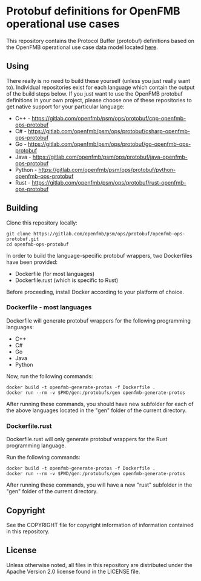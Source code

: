 # Protobuf definitions for OpenFMB operational use cases

This repository contains the Protocol Buffer (protobuf) definitions based on the OpenFMB operational use case data model located [here](https://gitlab.com/openfmb/data-models/ops).

## Using

There really is no need to build these yourself (unless you just really want to). Individual repositories exist for each language which contain the output of the build steps below. If you just want to use the OpenFMB protobuf definitions in your own project, please choose one of these repositories to get native support for your particular language:

* C++ - https://gitlab.com/openfmb/psm/ops/protobuf/cpp-openfmb-ops-protobuf
* C# - https://gitlab.com/openfmb/psm/ops/protobuf/csharp-openfmb-ops-protobuf
* Go - https://gitlab.com/openfmb/psm/ops/protobuf/go-openfmb-ops-protobuf
* Java - https://gitlab.com/openfmb/psm/ops/protobuf/java-openfmb-ops-protobuf
* Python - https://gitlab.com/openfmb/psm/ops/protobuf/python-openfmb-ops-protobuf
* Rust - https://gitlab.com/openfmb/psm/ops/protobuf/rust-openfmb-ops-protobuf

## Building

Clone this repository locally:

```
git clone https://gitlab.com/openfmb/psm/ops/protobuf/openfmb-ops-protobuf.git
cd openfmb-ops-protobuf
```

In order to build the language-specific protobuf wrappers, two Dockerfiles have been provided:

* Dockerfile (for most languages)
* Dockerfile.rust (which is specific to Rust)

Before proceeding, install Docker according to your platform of choice.

### Dockerfile - most languages

Dockerfile will generate protobuf wrappers for the following programming languages:

* C++
* C#
* Go
* Java
* Python

Now, run the following commands:

```
docker build -t openfmb-generate-protos -f Dockerfile .
docker run --rm -v $PWD/gen:/protobufs/gen openfmb-generate-protos
```

After running these commands, you should have new subfolder for each of the above languages located in the "gen" folder of the current directory.

### Dockerfile.rust

Dockerfile.rust will only generate protobuf wrappers for the Rust programming language.

Run the following commands:

```
docker build -t openfmb-generate-protos -f Dockerfile .
docker run --rm -v $PWD/gen:/protobufs/gen openfmb-generate-protos
```

After running these commands, you will have a new "rust" subfolder in the "gen" folder of the current directory.

## Copyright

See the COPYRIGHT file for copyright information of information contained in this repository.

## License

Unless otherwise noted, all files in this repository are distributed under the Apache Version 2.0 license found in the LICENSE file.
